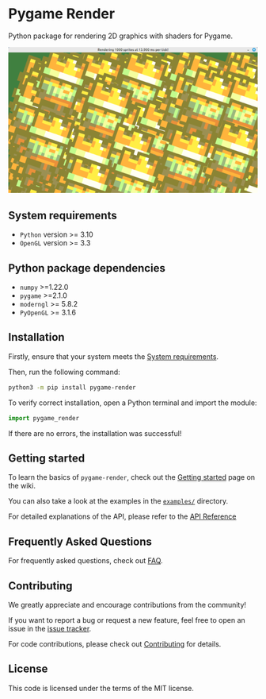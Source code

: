# Pygame Render

Python package for rendering 2D graphics with shaders for Pygame.

![screenshot](screenshot.png)

## System requirements

- `Python` version >= 3.10
- `OpenGL` version >= 3.3

## Python package dependencies

- `numpy` >=1.22.0
- `pygame` >=2.1.0
- `moderngl` >= 5.8.2
- `PyOpenGL` >= 3.1.6

## Installation

Firstly, ensure that your system meets the [System requirements](#system-requirements).

Then, run the following command:

```sh
python3 -m pip install pygame-render
```

To verify correct installation, open a Python terminal and import the module:

```py
import pygame_render
```

If there are no errors, the installation was successful!

## Getting started

To learn the basics of `pygame-render`, check out the [Getting started](https://github.com/MarkelZ/pygame_render/wiki/Getting-Started) page on the wiki.

You can also take a look at the examples in the [`examples/`](https://github.com/MarkelZ/pygame_render/tree/main/examples) directory.

For detailed explanations of the API, please refer to the [API Reference](https://github.com/MarkelZ/pygame-render/wiki/API-Reference)

## Frequently Asked Questions

For frequently asked questions, check out [FAQ](https://github.com/MarkelZ/pygame-render/wiki/FAQ).

## Contributing

We greatly appreciate and encourage contributions from the community! 

If you want to report a bug or request a new feature, feel free to open an issue in the [issue tracker](https://github.com/MarkelZ/pygame-render/issues).

For code contributions, please check out [Contributing](https://github.com/MarkelZ/pygame_render/wiki/Contributing) for details.

## License

This code is licensed under the terms of the MIT license.
